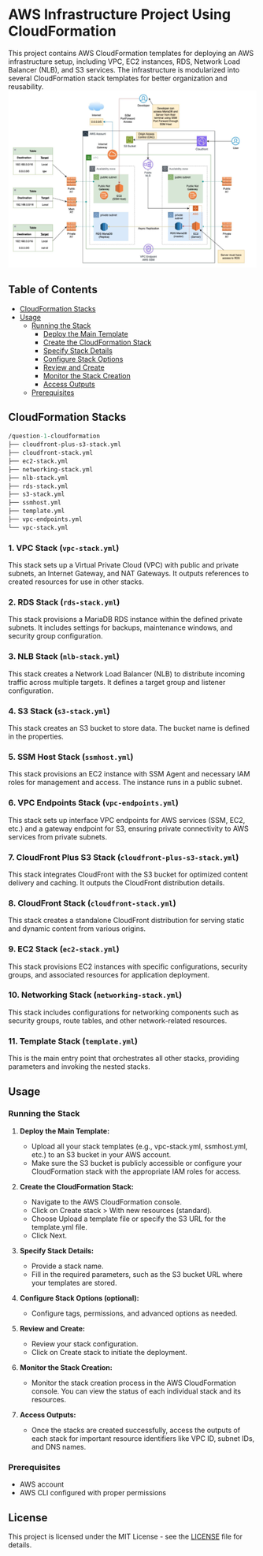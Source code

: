 # AWS Infrastructure Project Using CloudFormation

This project contains AWS CloudFormation templates for deploying an AWS infrastructure setup, including VPC, EC2 instances, RDS, Network Load Balancer (NLB), and S3 services. The infrastructure is modularized into several CloudFormation stack templates for better organization and reusability.
![complete-architecture](Screenshot.png)


## Table of Contents

- [CloudFormation Stacks](#cloudformation-stacks)
- [Usage](#usage)
    -  [Running the Stack](#running-the-stack)
        - [Deploy the Main Template](#running-the-stack)
        - [Create the CloudFormation Stack](#running-the-stack)
        - [Specify Stack Details](#running-the-stack)
        - [Configure Stack Options](#running-the-stack)
        - [Review and Create](#running-the-stack)
        - [Monitor the Stack Creation](#running-the-stack)
        - [Access Outputs](#running-the-stack)
    -  [Prerequisites](#prerequisites)


## CloudFormation Stacks

```graphql
/question-1-cloudformation
├── cloudfront-plus-s3-stack.yml
├── cloudfront-stack.yml
├── ec2-stack.yml
├── networking-stack.yml
├── nlb-stack.yml
├── rds-stack.yml
├── s3-stack.yml
├── ssmhost.yml
├── template.yml
├── vpc-endpoints.yml
└── vpc-stack.yml
```

### 1. VPC Stack (`vpc-stack.yml`)
This stack sets up a Virtual Private Cloud (VPC) with public and private subnets, an Internet Gateway, and NAT Gateways. It outputs references to created resources for use in other stacks.


### 2. RDS Stack (`rds-stack.yml`)
This stack provisions a MariaDB RDS instance within the defined private subnets. It includes settings for backups, maintenance windows, and security group configuration.


### 3. NLB Stack (`nlb-stack.yml`)
This stack creates a Network Load Balancer (NLB) to distribute incoming traffic across multiple targets. It defines a target group and listener configuration.


### 4. S3 Stack (`s3-stack.yml`)
This stack creates an S3 bucket to store data. The bucket name is defined in the properties.


### 5. SSM Host Stack (`ssmhost.yml`)
This stack provisions an EC2 instance with SSM Agent and necessary IAM roles for management and access. The instance runs in a public subnet.


### 6. VPC Endpoints Stack (`vpc-endpoints.yml`)
This stack sets up interface VPC endpoints for AWS services (SSM, EC2, etc.) and a gateway endpoint for S3, ensuring private connectivity to AWS services from private subnets.


### 7. CloudFront Plus S3 Stack (`cloudfront-plus-s3-stack.yml`)
This stack integrates CloudFront with the S3 bucket for optimized content delivery and caching. It outputs the CloudFront distribution details.


### 8. CloudFront Stack (`cloudfront-stack.yml`)
This stack creates a standalone CloudFront distribution for serving static and dynamic content from various origins.


### 9. EC2 Stack (`ec2-stack.yml`)
This stack provisions EC2 instances with specific configurations, security groups, and associated resources for application deployment.


### 10. Networking Stack (`networking-stack.yml`)
This stack includes configurations for networking components such as security groups, route tables, and other network-related resources.


### 11. Template Stack (`template.yml`)
This is the main entry point that orchestrates all other stacks, providing parameters and invoking the nested stacks.



## Usage

### Running the Stack

1. **Deploy the Main Template:**

   - Upload all your stack templates (e.g., vpc-stack.yml, ssmhost.yml, etc.) to an S3 bucket in your AWS account.
   - Make sure the S3 bucket is publicly accessible or configure your CloudFormation stack with the appropriate IAM roles for access.


2. **Create the CloudFormation Stack:**

   - Navigate to the AWS CloudFormation console.
   - Click on Create stack > With new resources (standard).
   - Choose Upload a template file or specify the S3 URL for the template.yml file.
   - Click Next.


3. **Specify Stack Details:**

   - Provide a stack name.
   - Fill in the required parameters, such as the S3 bucket URL where your templates are stored.


4. **Configure Stack Options (optional):**

   - Configure tags, permissions, and advanced options as needed.


5. **Review and Create:**

   - Review your stack configuration.
   - Click on Create stack to initiate the deployment.


6. **Monitor the Stack Creation:**

   - Monitor the stack creation process in the AWS CloudFormation console. You can view the status of each individual stack and its resources.


7. **Access Outputs:**

   - Once the stacks are created successfully, access the outputs of each stack for important resource identifiers like VPC ID, subnet IDs, and DNS names.


### Prerequisites

   - AWS account
   - AWS CLI configured with proper permissions

## License
This project is licensed under the MIT License - see the [LICENSE](LICENSE) file for details.

